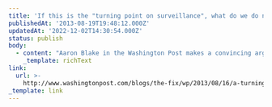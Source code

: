 ```yaml
---
title: 'If this is the "turning point on surveillance", what do we do next?'
publishedAt: '2013-08-19T19:48:12.000Z'
updatedAt: '2022-12-02T14:30:54.000Z'
status: publish
body:
  - content: "Aaron Blake in the Washington Post makes a convincing argument that the revelations are [\"turning point in the political debate over surveillance\"](http://www.washingtonpost.com/blogs/the-fix/wp/2013/08/16/a-turning-point-in-the-political-debate-over-surveillance/):\n\n<ExtendedQuote>\n  The big question from here is whether these violations will be written off as minor mistakes in a vast and vital national security apparatus or as the smoking gun for an apparatus that routinely goes too far.\n\n  If you had asked us last week whether the Christies of the world or the Pauls of the world had the upper hand in this debate, we would have said the Christies.\n\n  This Friday morning, it\x92s a whole lot less clear that that\x92s the case.\n</ExtendedQuote>\n\nThe problem, I think, is that the next step forward isn't a clear for those who believe in privacy -- it feels much like the machine is far too big to stop easily, and I don't think mainstream society really has done a lot of thinking about how much privacy we should allow. This isn't to say there aren't people who have done a lot of great writing/thinking around privacy -- the problem is that thinking has developed into any social norms about what kind of privacy we demand from our government. This is why the first policy reaction to the revelation, the Amash Amendment, was to shut it completely, because we didn't realize how we had really let it get, so we pulled back sharply.\n\nAny specifics for policy-making to slow down (or reverse) the growth of the surveillance state will likely take a while as we hammer exactly how much privacy we want versus how much spying will allow. Hopefully now, at least, the conversation will be out in the open.\n"
    _template: richText
link:
  url: >-
    http://www.washingtonpost.com/blogs/the-fix/wp/2013/08/16/a-turning-point-in-the-political-debate-over-surveillance/
_template: link
---
```


